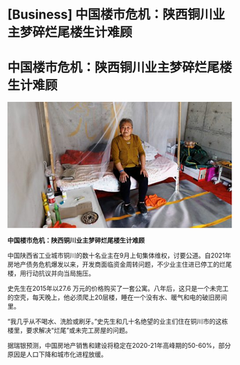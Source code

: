# [Business] 中国楼市危机：陕西铜川业主梦碎烂尾楼生计难顾

#  中国楼市危机：陕西铜川业主梦碎烂尾楼生计难顾

![](p0gfcm8t.jpg)

**中国楼市危机：陕西铜川业主梦碎烂尾楼生计难顾**


中国陕西省工业城市铜川的数十名业主在9月上旬集体维权，讨要公道。自2021年房地产债务危机爆发以来，开发商面临资金周转问题，不少业主住进已停工的烂尾楼，用行动抗议并向当局施压。

史先生在2015年以27.6 万元的价格购买了一套公寓。八年后，这只是一个未完工的空壳，每天晚上，他必须爬上20层楼，睡在一个没有水、暖气和电的破旧房间里。

“我几乎从不喝水、洗脸或刷牙。”史先生和几十名绝望的业主们住在铜川市的这栋楼里，要求解决“烂尾”或未完工房屋的问题。

据瑞银预测，中国房地产销售和建设将稳定在2020-21年高峰期的50-60%，部分原因是人口下降和城市化进程放缓。


